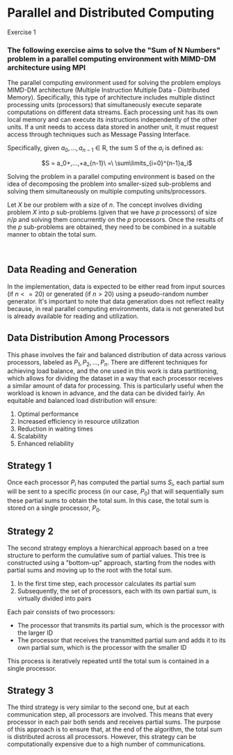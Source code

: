 # Parallel and Distributed Computing
Exercise 1
### The following exercise aims to solve the "Sum of N Numbers" problem in a parallel computing environment with MIMD-DM architecture using MPI
The parallel computing environment used for solving the problem employs MIMD-DM architecture (Multiple Instruction Multiple Data - Distributed Memory). Specifically, this type of architecture includes multiple distinct processing units (processors) that simultaneously execute separate computations on different data streams. Each processing unit has its own local memory and can execute its instructions independently of the other units. If a unit needs to access data stored in another unit, it must request access through techniques such as Message Passing Interface.

Specifically, given $a_0, ..., a_{n−1}$ ∈ R, the sum S of the $a_i$ is defined as: <br>
<p align="center"> $S = a_0+,...,+a_{n-1}\ =\ \sum\limits_{i=0}^{n-1}a_i$</p>

Solving the problem in a parallel computing environment is based on the idea of decomposing the problem into smaller-sized sub-problems and solving them simultaneously on multiple computing units/processors. 

Let $X$ be our problem with a size of $n$. The concept involves dividing problem $X$ into $p$ sub-problems (given that we have $p$ processors) of size $n/p$ and solving them concurrently on the $p$ processors. Once the results of the $p$ sub-problems are obtained, they need to be combined in a suitable manner to obtain the total sum.

<br>

## Data Reading and Generation
In the implementation, data is expected to be either read from input sources (if $n <= 20$) or generated (if $n > 20$) using a pseudo-random number generator. It's important to note that data generation does not reflect reality because, in real parallel computing environments, data is not generated but is already available for reading and utilization.

## Data Distribution Among Processors
This phase involves the fair and balanced distribution of data across various processors, labeled as $P_1, P_2, ..., P_n$. There are different techniques for achieving load balance, and the one used in this work is data partitioning, which allows for dividing the dataset in a way that each processor receives a similar amount of data for processing. This is particularly useful when the workload is known in advance, and the data can be divided fairly. An equitable and balanced load distribution will ensure:
  1. Optimal performance
  2. Increased efficiency in resource utilization
  3. Reduction in waiting times
  4. Scalability
  5. Enhanced reliability

## Strategy 1
Once each processor $P_i$ has computed the partial sums $S_i$, each partial sum will be sent to a specific process (in our case, $P_0$) that will sequentially sum these partial sums to obtain the total sum. In this case, the total sum is stored on a single processor, $P_0$.
## Strategy 2
The second strategy employs a hierarchical approach based on a tree structure to perform the cumulative sum of partial values. This tree is constructed using a "bottom-up" approach, starting from the nodes with partial sums and moving up to the root with the total sum.

1. In the first time step, each processor calculates its partial sum
2. Subsequently, the set of processors, each with its own partial sum, is virtually divided into pairs <br>

Each pair consists of two processors:
  - The processor that transmits its partial sum, which is the processor with the larger ID
  - The processor that receives the transmitted partial sum and adds it to its own partial sum, which is the processor with the smaller ID

This process is iteratively repeated until the total sum is contained in a single processor.

## Strategy 3
The third strategy is very similar to the second one, but at each communication step, all processors are involved. This means that every processor in each pair both sends and receives partial sums. The purpose of this approach is to ensure that, at the end of the algorithm, the total sum is distributed across all processors. However, this strategy can be computationally expensive due to a high number of communications.


